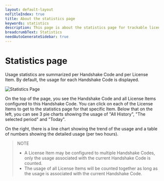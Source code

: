 ```yaml
---
layout: default-layout
noTitleIndex: true
title: About the statistics page
keywords: statistics
description: This page is about the statistics page for trackable licenses
breadcrumbText: Statistics
needAutoGenerateSidebar: true
---
```


# Statistics page

Usage statistics are summarized per Handshake Code and per License Item. By default, the usage for each Handshake Code is displayed.

![Statistics Page]({{site.assets}}imgs/statistics-001.png)

On the top of the page, you see the Handshake Code and all License Items configured to this Handshake Code. You can click on each of the License Items to get to the statistics page for that specific Item. Below that on the left, you can see 3 pie charts showing the usage of "All History", "The selected period" and "Today".

On the right, there is a line chart showing the trend of the usage and a table of numbers showing the detailed usage (per two hours).

> NOTE
>  
> * A License Item may be configured to multiple Handshake Codes, only the usage associated with the current Handshake Code is counted.
> * The usage of all License Items will be counted together as long as the usage is associated with the current Handshake Code.
